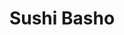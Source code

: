 ---
layout: place
title: "Sushi Basho"
permalink: /colorado/littleton/sushi-basho.html
stateAbbr: CO
stateName: Colorado
cityName: Littleton
place_id: ChIJVXN7qzKAbIcRjPMrOVf5oTo
photos:
  - name: >-
      places/ChIJVXN7qzKAbIcRjPMrOVf5oTo/photos/AeeoHcL3ArZsjxaYB-B-_-cIcCVRLgDEOmXUCVHDmW13rm_KNaMK8vzWn9tna1DcxBBO0PXXCfe7QfaI36997RSk3m08hWE689KmTJ8kG1tYaEozgmvHJgUXHoa-u_SjZbLWv7fL84hEaA_XQlpoiBo_MX5EtfguuAzrNvh7wYsRcgtKKpD1HAEp4qNRmDvotfxrTvNzNhBRnvMefCCQC80277mR-QNF72-urZ3UO4T26if3kOnwiLYCFe70ZZu99dOpoAY-9OaqAft69IN4qo0eRwAIaD7iHB1Lr_0Bl-THUGlqW-8yyKED51U5pBHJ9vIIrvH1zk9e7qWG399CCcrrDqjUslE5EWpmsM7fT0NpavRzw8NPKI3Nmr_bWGpHvewu9wSscmCayCba_hIQ8UIPqKTX76l_NTOT4-LPQwOmlCuFdw
    widthPx: 4800
    heightPx: 3600
    authorAttributions:
      - displayName: Becca Kennedy
        uri: https://maps.google.com/maps/contrib/112316819746145550280
        photoUri: >-
          https://lh3.googleusercontent.com/a-/ALV-UjXbUWZagCdj6Pv4apffx_pxX_rkZK9geqFQ-yU1FPNIvpRUxR4s=s100-p-k-no-mo
    flagContentUri: >-
      https://www.google.com/local/imagery/report/?cb_client=maps_api_places.places_api&image_key=!1e10!2sCIHM0ogKEICAgIDrpbONQQ&hl=en-US
    googleMapsUri: >-
      https://www.google.com/maps/place//data=!3m4!1e2!3m2!1sCIHM0ogKEICAgIDrpbONQQ!2e10!4m2!3m1!1s0x876c8032ab7b7355:0x3aa1f957392bf38c
  - name: >-
      places/ChIJVXN7qzKAbIcRjPMrOVf5oTo/photos/AeeoHcIxstTrm_w3USQUYuLo7Y6telaJo4uuJAonNEKVzyo4mh8_zTkQP2AAgW7BtL3Stfe-lzmFz9Cg9u3ZJWmYL7qjIMaX3ViR7WjhiTwEPIKHp_RjTlH9RKC3IlUhQd9fdCo4SPe8Ld42XoUZZfEOPJYKUA898RtF23xlXYpr5BEdAZiePFTMjqtIcqVS0WT4quLTx9g6ZE15V-f8L8GYnpFdXowyFUTcAOLKzEGb6YVh8076e3NFJkSyxdKntHswmMJ0raY1eOQM-FZ7tZkUbR271Bd945uBJ0zvfJmRhTES1z0pO_kDbTd5EgsXLTzJS2z2xMgEKz5iqAzh6kLwpblh2Y5Q2PfQiSBRrzLthDHIi47dqu9delPDdsJEDfZlmyUBlfi2a5CxB5a3Y4MVDlhGoR-2i1gMu1dqTSWkfDdKy0fm
    widthPx: 3600
    heightPx: 4800
    authorAttributions:
      - displayName: Becca Kennedy
        uri: https://maps.google.com/maps/contrib/112316819746145550280
        photoUri: >-
          https://lh3.googleusercontent.com/a-/ALV-UjXbUWZagCdj6Pv4apffx_pxX_rkZK9geqFQ-yU1FPNIvpRUxR4s=s100-p-k-no-mo
    flagContentUri: >-
      https://www.google.com/local/imagery/report/?cb_client=maps_api_places.places_api&image_key=!1e10!2sCIHM0ogKEICAgIDrpbONwQE&hl=en-US
    googleMapsUri: >-
      https://www.google.com/maps/place//data=!3m4!1e2!3m2!1sCIHM0ogKEICAgIDrpbONwQE!2e10!4m2!3m1!1s0x876c8032ab7b7355:0x3aa1f957392bf38c
  - name: >-
      places/ChIJVXN7qzKAbIcRjPMrOVf5oTo/photos/AeeoHcIKxjLH3YOdCI7lHE9cMaAZkQvolQdu_dMAfB7mHEJR--eMnX5yn-zm4Ivrb9Iibez6KEOam96x_TFPExxaTjpY1wgN8KKE7QidSJoXa5Pk4fEmzlx4PRVkf2X0sX0anEKsBY-nIUaIF4rekCZtYZGJrX9CPZDqFIwCl8H8PsJfleWA-NVzOWQMaAL2nGrUtb14teuRfKu4uvEbc04ue3XCRi7TLQ9aJush2eAd3cJeSC--VeBUNggkSMexYpsyXQoasHOudLDjhP0t-WBfXDbfioeSN5pP2OoQ7BLfvYiwPjATnP7QKmEpFGYID6Svzl8xtyTnIEA3wBrxsrVktZC1jI5BMyhnFmqjjDlnXLLgqihBHMgHysl5aYsZ8NvZtt0rw4bkkIrgXtvAkZ_Y2C0xwlPzreOUlqgQsQ3leJc
    widthPx: 3000
    heightPx: 4000
    authorAttributions:
      - displayName: Debbie
        uri: https://maps.google.com/maps/contrib/103192201642473087371
        photoUri: >-
          https://lh3.googleusercontent.com/a-/ALV-UjWC3TB-wRk5h6PX0BI4JipLRaCtwOD313NHK2TZb57Y8X7q2bB9=s100-p-k-no-mo
    flagContentUri: >-
      https://www.google.com/local/imagery/report/?cb_client=maps_api_places.places_api&image_key=!1e10!2sCIHM0ogKEICAgICzpr22Dg&hl=en-US
    googleMapsUri: >-
      https://www.google.com/maps/place//data=!3m4!1e2!3m2!1sCIHM0ogKEICAgICzpr22Dg!2e10!4m2!3m1!1s0x876c8032ab7b7355:0x3aa1f957392bf38c
  - name: >-
      places/ChIJVXN7qzKAbIcRjPMrOVf5oTo/photos/AeeoHcIxwwjNgkrWVaNO10hmPFQQKOQy_JYw-6LICtU4v75tG4MSmF7KSGGni13nlX63INr40v2n3vnXab7Tkkp1DxUffEOB22x8XlURrA1QGPPhbI0CzLlykonTV0_22CvAGwVnW0TTgPePwoFU4mKyvFHtO2DJ8bD2wK38CCkLruTU1tAIdUV3FT7QC4HeXM99DsK9jKjVw9po96JvV0LtbI2VhSijsTkBsERfDyVfTcIUaTwA7goExqTZTLYySaNMjRcf0aW3yOOJNUa9yzhD1nJhZ46470zPtawvfmskaLczVpDE1pN5eaa4gRA4LUpSjg5n-du7_J8MNf33dcVLlqWKItf66JrPV799h79uBeQw5XzoPiulvheJFY76i6IIQ3oDd5UA4kdfsWkIhZm7gn38cA7MnUbiTboOyhIyrAWSdg
    widthPx: 4032
    heightPx: 3024
    authorAttributions:
      - displayName: Sarah Wu
        uri: https://maps.google.com/maps/contrib/108960294315863249498
        photoUri: >-
          https://lh3.googleusercontent.com/a-/ALV-UjXZPQGptkvncjqrqdQwaQKfIcSgBbqaDernDAOHqPd1k6yv6Ng=s100-p-k-no-mo
    flagContentUri: >-
      https://www.google.com/local/imagery/report/?cb_client=maps_api_places.places_api&image_key=!1e10!2sCIHM0ogKEICAgIDZ6rHBJw&hl=en-US
    googleMapsUri: >-
      https://www.google.com/maps/place//data=!3m4!1e2!3m2!1sCIHM0ogKEICAgIDZ6rHBJw!2e10!4m2!3m1!1s0x876c8032ab7b7355:0x3aa1f957392bf38c
  - name: >-
      places/ChIJVXN7qzKAbIcRjPMrOVf5oTo/photos/AeeoHcL_02u-cq4x23FpAKeMuzS1L3wNopGX_f07mlFUn9C5WywyJVfkOEkvfxNab1BikeVVjGlnLnYcMlDQQQz3ffDTMfYEYS7p-KF6QPVrzRVUk5f51yKpE67c8VqU7_BYPGg1SOHt2XmaidXvjRv3aHJa6tJHAFx-mzIydLiN2NpF8SbF4rwB1gQfhIAvuisPg67HVvgvxEvVczH9vgztHyddxFrBPYgNxyMVWUPpujM7QIBqDd-fPw3OtczBx0szkqA4layuop2BZo6Je-7XNawRK73J5Zkw1jlCWgrk0i0nh-221-j1rhTavnHe9VkC8tCmQZ1k35e0_MQUT9hc43oj87OnTo_bzesdrKvmptmpYOl75UavcABHirBgBsUn1sEkDDG-koSemKSrKMV32L-FCaVkjioglCEE11kehnPPGQ
    widthPx: 3024
    heightPx: 4032
    authorAttributions:
      - displayName: Christina Lainberger
        uri: https://maps.google.com/maps/contrib/103703301744629082155
        photoUri: >-
          https://lh3.googleusercontent.com/a-/ALV-UjX0SvkM9WwJliND0ISaNGEpDz0zpFW8lgVC-onYZExgOdB4d6zfZg=s100-p-k-no-mo
    flagContentUri: >-
      https://www.google.com/local/imagery/report/?cb_client=maps_api_places.places_api&image_key=!1e10!2sCIHM0ogKEICAgICp_a6wRw&hl=en-US
    googleMapsUri: >-
      https://www.google.com/maps/place//data=!3m4!1e2!3m2!1sCIHM0ogKEICAgICp_a6wRw!2e10!4m2!3m1!1s0x876c8032ab7b7355:0x3aa1f957392bf38c
  - name: >-
      places/ChIJVXN7qzKAbIcRjPMrOVf5oTo/photos/AeeoHcLlpBXbzVo4upRwL-0Hc_-caAR1t0P70WnPqQDqXJonIlJRrOH7wY-1of_JkIj30XDEzJp3vZaViPQLrAmHuCqyBRomlYw8Jt9W-nmlfW1egHDSJDAbkazzza9JJGCkjpG5n-QgTzfLsw-wiN9pdYoqEG--tgUl1bjZjb89ZVP0gdOAtrFdnh-gHq5AGLANgF56qPRG5775M3YT8wsfdU3mrt8XRRcldhmMVJ1BiXcA3KqSvC7bXhzCphZCnCHsmDMD8MWGlfBOulv0iv4ejTSy9rNhuzoV3HDCrKZTulWNyJqxE1kqd8wotQwlR77zADZzaTTW2aXDEPrmtedz1ib8ipkjDsajuHuldWJr-2q-GcUl83kPHAtnRkCjHwv-AlW7EHoWPrG0wFwZYcH8TrgAM8IqwYKkTlJh0Z9rTEASDQ
    widthPx: 3024
    heightPx: 4032
    authorAttributions:
      - displayName: Krista Weber
        uri: https://maps.google.com/maps/contrib/104216116515943143657
        photoUri: >-
          https://lh3.googleusercontent.com/a-/ALV-UjVLWL8J7ahXsMzDm1jbLYNlNrpHsUaRT51yq_AayxgjuRGHG2cUnQ=s100-p-k-no-mo
    flagContentUri: >-
      https://www.google.com/local/imagery/report/?cb_client=maps_api_places.places_api&image_key=!1e10!2sCIHM0ogKEICAgIDG2angMw&hl=en-US
    googleMapsUri: >-
      https://www.google.com/maps/place//data=!3m4!1e2!3m2!1sCIHM0ogKEICAgIDG2angMw!2e10!4m2!3m1!1s0x876c8032ab7b7355:0x3aa1f957392bf38c
  - name: >-
      places/ChIJVXN7qzKAbIcRjPMrOVf5oTo/photos/AeeoHcKt5TYH8BykLGVFh4oC5WxKJQLuvPgaeV2uARkVe77eX7ce51buPRZ583WXVZt5zphqg88uKFH3G3Yzdq75aBgpwdTNFrilo_GD13vNn-KurQ0M9JQl0jf1Pr1oLSumZbbdwmDT4ceJD7yItkAc1ddmvPcCcRavPG89GcifS7D7bDdQZ5SevjbwRobv4MTGJwhHcGEDywCwLwy0G_eVUQBGV1NTbXVEakmhCzTujDoxqJFcUqvHypYo_mEus3O8Ns15knLSFwPL_G-QrCTOyMgIhfe-rRWVINp57YpD1-l8IebSn6-1LgJy7B8rogWc6oBSgRlrLtZRm4eIycp96lYnmZ2cNdslUg2ik49zwQgL37BpweGq1FeSLR8Tho_AYYyXwaoH2Lmd-qOxjf6uzH7sRm-FJkLLkGPemdY5IydAgh0
    widthPx: 3024
    heightPx: 4032
    authorAttributions:
      - displayName: Christina Lainberger
        uri: https://maps.google.com/maps/contrib/103703301744629082155
        photoUri: >-
          https://lh3.googleusercontent.com/a-/ALV-UjX0SvkM9WwJliND0ISaNGEpDz0zpFW8lgVC-onYZExgOdB4d6zfZg=s100-p-k-no-mo
    flagContentUri: >-
      https://www.google.com/local/imagery/report/?cb_client=maps_api_places.places_api&image_key=!1e10!2sCIHM0ogKEICAgICp_a6w5wE&hl=en-US
    googleMapsUri: >-
      https://www.google.com/maps/place//data=!3m4!1e2!3m2!1sCIHM0ogKEICAgICp_a6w5wE!2e10!4m2!3m1!1s0x876c8032ab7b7355:0x3aa1f957392bf38c
  - name: >-
      places/ChIJVXN7qzKAbIcRjPMrOVf5oTo/photos/AeeoHcItCwmdPjo9ty8fHf5i11vko9yvI3pvzCzWY8XtKNFKKCN1z8nuQfHjnbAcJvgFFZh6pMXsoPUXy7J7AU_Q_SspSLLql6Gf4VUv2UU5Ic4stEJ1xSqhlBSUefBsuzqsxJLRlAF6omJKwdFYq5gsCs7bUk83Ac1m2DAfzfYlfIPRoN_eblC0LMAs2aGBFmsvjsrMcVo0Tl_er4h6mxppwSntB1996LZFZmwTSmGcC9Sq9pdDdZCQEJcAKz55GjN4NZrRln7hD1ydlXi1QPKuU6-Qh61lUq1o210xCRaDeDo0QOnvXVdT3qRSnKzmA1cOvftflKu5KNjbeJFWQC99vUvUtE1AolY7F_rn9Fc36Cq-jjSAgoCc00ZaZBRkTymFbPIdNhkzutoCmBC43TVBKkp2Lp0HmMY4HCUUtg
    widthPx: 4000
    heightPx: 3000
    authorAttributions:
      - displayName: Debbie
        uri: https://maps.google.com/maps/contrib/103192201642473087371
        photoUri: >-
          https://lh3.googleusercontent.com/a-/ALV-UjWC3TB-wRk5h6PX0BI4JipLRaCtwOD313NHK2TZb57Y8X7q2bB9=s100-p-k-no-mo
    flagContentUri: >-
      https://www.google.com/local/imagery/report/?cb_client=maps_api_places.places_api&image_key=!1e10!2sCIHM0ogKEICAgICzpr1B&hl=en-US
    googleMapsUri: >-
      https://www.google.com/maps/place//data=!3m4!1e2!3m2!1sCIHM0ogKEICAgICzpr1B!2e10!4m2!3m1!1s0x876c8032ab7b7355:0x3aa1f957392bf38c
  - name: >-
      places/ChIJVXN7qzKAbIcRjPMrOVf5oTo/photos/AeeoHcLioAGQJjiyrT_EL-RVMIc-PRwHkddL0IHFpU_s7oLZ-tvZRQPVxocy1YNsslAduMGhtLcT4j50esj1lH_OBoGgeU62k3ro4HxyjgU7HgdQ2XnuWujOkfUZ5_cYS6uOXzBCubMSNtLQCBpunZgICCEpxawkvpIcznqxxfqF67-hZzkhdLBc2Znkz1iHzPT2WYNg2pFQK3oSciHnP_U6LOUaCBKHlU6H2NXp1EdqGFOqxHAbMbFAfSyHpjgNj8a2mKMfFJ2XfzRoNCIrwGkb_7-L8apFyBFLYchOW-INxOxSxoSX9CcZ1icxamJ6fcZUDbaaf6mbX5AsraQhLyDVD7M8zYOjHKuclP4jW7N4GlOFggjpYYas_rSqnXaYAef_rcON-Qqiuv6VUT8NeeXzUrcp3RtIMB_28tS3XnwB1NNyWQA
    widthPx: 3024
    heightPx: 4032
    authorAttributions:
      - displayName: Lily Chang
        uri: https://maps.google.com/maps/contrib/107373603922332025156
        photoUri: >-
          https://lh3.googleusercontent.com/a-/ALV-UjUJhoOMnTFYN9PwRroOlAjdppbpSSQ_iOb7Ejw88Y8xaYWrGXI=s100-p-k-no-mo
    flagContentUri: >-
      https://www.google.com/local/imagery/report/?cb_client=maps_api_places.places_api&image_key=!1e10!2sCIHM0ogKEICAgIDek8vfuwE&hl=en-US
    googleMapsUri: >-
      https://www.google.com/maps/place//data=!3m4!1e2!3m2!1sCIHM0ogKEICAgIDek8vfuwE!2e10!4m2!3m1!1s0x876c8032ab7b7355:0x3aa1f957392bf38c
  - name: >-
      places/ChIJVXN7qzKAbIcRjPMrOVf5oTo/photos/AeeoHcJGa40-t-6CjlGv-uFx0eV46_p_1GsBfgdoiVjzu8NlBfE1JKWOkWE2YKBjb4Z_9tdAbnk75ryLxHqhqEMj-jgXcMMuR7aZQ8Zje4OTA7O1VnLrkD4Xus3YzwHHAkIslQsSTydhOS-MXyNC0wkASbE8Mnhg7bXa5TFi7XctSWS7itlrmnmAUQYDQ2_C2UcKlWuHQOjUkTnQrLcGMH4Y49N8x9S-vIyz04QnMwCvEkmz84CeRa8LuXPnzNM2EhLZnvjJ9ingCxtNlV-Bv0pMBdKbjMhjV0uZYaGsFmQzLsVAF3d6UPPXLQ7rKamQDqaFtOCsU6xSSI_xC0qVWqG6WQWLHtXq0G3N8bKEFT26MFsvN7hyZeu4-J-4X3lp1S5fA0ygxtZ5mzUIq07Whk2CO57ECWfY9DYsHS59q3mPeuAYwik
    widthPx: 4032
    heightPx: 3024
    authorAttributions:
      - displayName: Christina Lainberger
        uri: https://maps.google.com/maps/contrib/103703301744629082155
        photoUri: >-
          https://lh3.googleusercontent.com/a-/ALV-UjX0SvkM9WwJliND0ISaNGEpDz0zpFW8lgVC-onYZExgOdB4d6zfZg=s100-p-k-no-mo
    flagContentUri: >-
      https://www.google.com/local/imagery/report/?cb_client=maps_api_places.places_api&image_key=!1e10!2sCIHM0ogKEICAgICp_a6w-wE&hl=en-US
    googleMapsUri: >-
      https://www.google.com/maps/place//data=!3m4!1e2!3m2!1sCIHM0ogKEICAgICp_a6w-wE!2e10!4m2!3m1!1s0x876c8032ab7b7355:0x3aa1f957392bf38c
address: 2700 W Bowles Ave, Littleton, CO 80120, USA
street: 2700 W Bowles Ave
city: Littleton
state: CO
zip: '80120'
country: USA
neighborhood: null
latitude: '39.612773'
longitude: '-105.020528'
accessibility_options:
  wheelchairAccessibleParking: true
  wheelchairAccessibleEntrance: true
  wheelchairAccessibleRestroom: true
  wheelchairAccessibleSeating: true
business_status: OPERATIONAL
name: Sushi Basho
google_maps_links:
  directionsUri: >-
    https://www.google.com/maps/dir//''/data=!4m7!4m6!1m1!4e2!1m2!1m1!1s0x876c8032ab7b7355:0x3aa1f957392bf38c!3e0
  placeUri: https://maps.google.com/?cid=4224932078466888588
  writeAReviewUri: >-
    https://www.google.com/maps/place//data=!4m3!3m2!1s0x876c8032ab7b7355:0x3aa1f957392bf38c!12e1
  reviewsUri: >-
    https://www.google.com/maps/place//data=!4m4!3m3!1s0x876c8032ab7b7355:0x3aa1f957392bf38c!9m1!1b1
  photosUri: >-
    https://www.google.com/maps/place//data=!4m3!3m2!1s0x876c8032ab7b7355:0x3aa1f957392bf38c!10e5
primary_type: Sushi Restaurant
opening_hours:
  regular: null
  current: null
secondary_opening_hours:
  regular:
    weekdayDescriptions: null
    type: null
  current:
    weekdayDescriptions: null
    type: null
phone: (303) 730-9999
price_level: PRICE_LEVEL_MODERATE
price_range: null
rating: '4.4'
rating_count: 631
website: >-
  https://order.spoton.com/rqs-sushi-basho-20488/littleton-co/66b506636784cbd44aff3c63
description: null
reviews: null
parking_options: null
payment_options: null
allow_dogs: null
curbside_pickup: null
delivery: null
dine_in: null
good_for_children: null
good_for_groups: null
good_for_sports: null
live_music: null
menu_for_children: null
outdoor_seating: null
reservable: null
restroom: null
serves_beer: null
serves_breakfast: null
serves_brunch: null
serves_cocktails: null
serves_coffee: null
serves_dinner: null
serves_dessert: null
serves_lunch: null
serves_vegetarian_food: null
serves_wine: null
takeout: null

---
